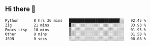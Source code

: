 ## Hi there 👋

<!--
**whirlun/whirlun** is a ✨ _special_ ✨ repository because its `README.md` (this file) appears on your GitHub profile.

Here are some ideas to get you started:

- 🔭 I’m currently working on ...
- 🌱 I’m currently learning ...
- 👯 I’m looking to collaborate on ...
- 🤔 I’m looking for help with ...
- 💬 Ask me about ...
- 📫 How to reach me: ...
- 😄 Pronouns: ...
- ⚡ Fun fact: ...
-->
<!--START_SECTION:waka-->

```txt
Python       8 hrs 36 mins   ███████████████████████░░   92.45 %
Zig          21 mins         █░░░░░░░░░░░░░░░░░░░░░░░░   03.93 %
Emacs Lisp   10 mins         ▒░░░░░░░░░░░░░░░░░░░░░░░░   01.95 %
Other        8 mins          ▒░░░░░░░░░░░░░░░░░░░░░░░░   01.58 %
JSON         0 secs          ░░░░░░░░░░░░░░░░░░░░░░░░░   00.08 %
```

<!--END_SECTION:waka-->
